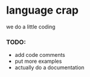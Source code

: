 # language crap
 we do a little coding

### TODO:
* add code comments
* put more examples
* actually do a documentation

